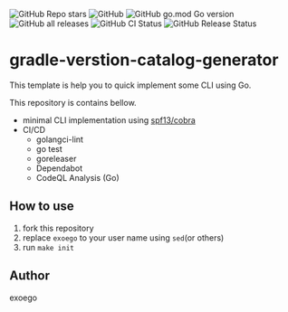 ![GitHub Repo stars](https://img.shields.io/github/stars/exoego/gradle-verstion-catalog-generator?style=social)
![GitHub](https://img.shields.io/github/license/exoego/gradle-verstion-catalog-generator)
![GitHub go.mod Go version](https://img.shields.io/github/go-mod/go-version/exoego/gradle-verstion-catalog-generator)
![GitHub all releases](https://img.shields.io/github/downloads/exoego/gradle-verstion-catalog-generator/total)
![GitHub CI Status](https://img.shields.io/github/actions/workflow/status/exoego/gradle-verstion-catalog-generator/ci.yaml?branch=main&label=CI)
![GitHub Release Status](https://img.shields.io/github/v/release/exoego/gradle-verstion-catalog-generator)

# gradle-verstion-catalog-generator
This template is help you to quick implement some CLI using Go.

This repository is contains bellow.

- minimal CLI implementation using [spf13/cobra](https://github.com/spf13/cobra)
- CI/CD
  - golangci-lint
  - go test
  - goreleaser
  - Dependabot
  - CodeQL Analysis (Go)

## How to use
1. fork this repository
2. replace `exoego` to your user name using `sed`(or others)
3. run `make init`

## Author
exoego
